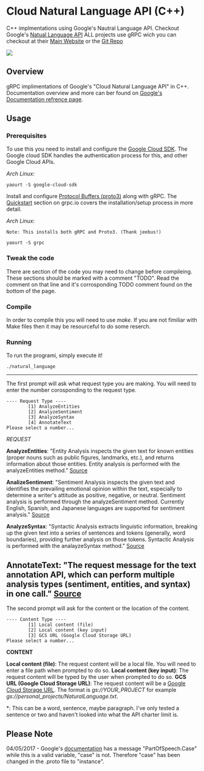 
# Cloud Natural Language API (C++)
C++ implmentations using Google's Nautral Language API. Checkout Google's [Natual Language API](https://cloud.google.com/natural-language/)
ALL projects use gRPC wich you can checkout at their [Main Website](http://www.grpc.io/) or the [Git Repo](https://github.com/grpc/grpc)

![](https://github.com/teganburns/NaturalLanguage_gRPC/blob/master/docs/media/demonstration.gif?raw=true)

## Overview

gRPC implimentations of Google's "Cloud Natural Language API" in C++.
Documentation overview and more can ber found on [Google's Documentation refrence page](https://cloud.google.com/natural-language/docs/reference/rpc/).


## Usage


### Prerequisites
To use this you need to install and configure the [Google Cloud SDK](https://cloud.google.com/sdk/). The Google cloud SDK handles the authentication process for this, and other Google Cloud APIs.

*Arch Linux:*
``` 
yaourt -S google-cloud-sdk
```

Install and configure [Protocol Buffers (proto3)](https://developers.google.com/protocol-buffers/) along with gRPC. The [Quickstart](http://www.grpc.io/docs/quickstart/cpp.html) section on grpc.io covers the installation/setup process in more detail. 

*Arch Linux:*
```
Note: This installs both gRPC and Proto3. (Thank jeebus!)

yaourt -S grpc
```

### Tweak the code
There are section of the code you may need to change before compileing. These sections should be marked with a comment "TODO". Read the comment on that line and it's corrosponding TODO comment found on the bottom of the page.


### Compile
In order to compile this you will need to use *make*. If you are not fimiliar with Make files then it may be resourceful to do some reserch. 

### Running

To run the programi, simply execute it!
```
./natural_language
```

---

The first prompt will ask what request type you are making. You will need to enter the number corosponding to the request type.
```
---- Request Type ----
        [1] AnalyzeEntities
        [2] AnalyzeSentiment
        [3] AnalyzeSyntax
        [4] AnnotateText
Please select a number...
```

*REQUEST*

**AnalyzeEntities**: "Entity Analysis inspects the given text for known entities (proper nouns such as public figures, landmarks, etc.), and returns information about those entities. Entity analysis is performed with the analyzeEntities method." [Source](https://cloud.google.com/natural-language/docs/analyzing-entities)
    
**AnalizeSentiment**:  "Sentiment Analysis inspects the given text and identifies the prevailing emotional opinion within the text, especially to determine a writer's attitude as positive, negative, or neutral. Sentiment analysis is performed through the analyzeSentiment method. Currently English, Spanish, and Japanese languages are supported for sentiment analysis." [Source](https://cloud.google.com/natural-language/docs/analyzing-sentiment)
    
**AnalyzeSyntax**: "Syntactic Analysis extracts linguistic information, breaking up the given text into a series of sentences and tokens (generally, word boundaries), providing further analysis on those tokens. Syntactic Analysis is performed with the analayzeSyntax method." [Source](https://cloud.google.com/natural-language/docs/analyzing-syntax)
    
**AnnotateText**: "The request message for the text annotation API, which can perform multiple analysis types (sentiment, entities, and syntax) in one call." [Source](https://cloud.google.com/natural-language/docs/reference/rpc/google.cloud.language.v1#google.cloud.language.v1.AnnotateTextRequest)
---

The second prompt will ask for the content or the location of the content.
```
---- Content Type ----
        [1] Local content (file)
        [2] Local content (key input)
        [3] GCS URL (Google Cloud Storage URL)
Please select a number...
```

**CONTENT**

**Local content (file)**: The request content will be a local file. You will need to enter a file path when prompted to do so. 
**Local content (key input)**: The request content will be typed by the user when prompted to do so.
**GCS URL (Google Cloud Storage URL)**: The request content will be a [Google Cloud Storage URL](https://console.cloud.google.com/storage/). The format is *gs://YOUR_PROJECT* for example *gs://personal_projects/NaturalLanguage.txt*.

*: This can be a word, sentence, maybe paragraph. I've only tested a sentence or two and haven't looked into what the API charter limit is.
    

## Please Note

04/05/2017 - Google's [documentation](https://cloud.google.com/natural-language/docs/reference/rpc/google.cloud.language.v1#google.cloud.language.v1.PartOfSpeech.Case) has a message "PartOfSpeech.Case" while this is a valid variable, "case" is not. Therefore "case" has been changed in the .proto file to "instance".



